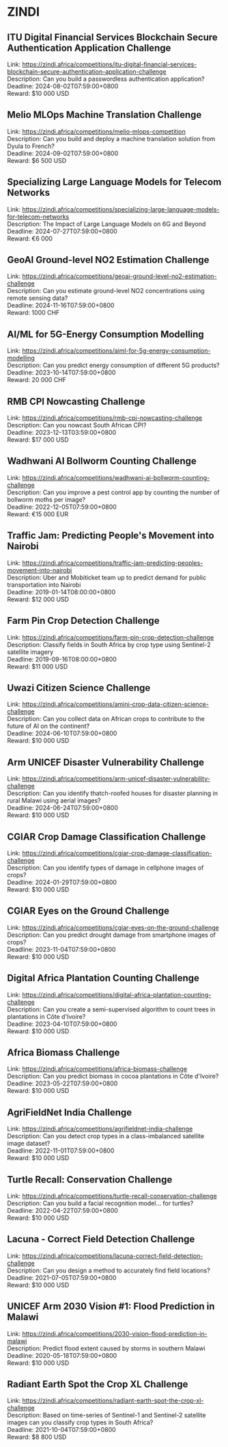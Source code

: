 # ZINDI



## ITU Digital Financial Services Blockchain Secure Authentication Application Challenge

Link: https://zindi.africa/competitions/itu-digital-financial-services-blockchain-secure-authentication-application-challenge  
Description: Can you build a passwordless authentication application?   
Deadline: 2024-08-02T07:59:00+0800  
Reward: $10 000 USD  


## Melio MLOps Machine Translation Challenge

Link: https://zindi.africa/competitions/melio-mlops-competition  
Description: Can you build and deploy a machine translation solution from Dyula to French?  
Deadline: 2024-09-02T07:59:00+0800  
Reward: $6 500 USD  


## Specializing Large Language Models for Telecom Networks 

Link: https://zindi.africa/competitions/specializing-large-language-models-for-telecom-networks  
Description: The Impact of Large Language Models on 6G and Beyond  
Deadline: 2024-07-27T07:59:00+0800  
Reward: €6 000  


## GeoAI Ground-level NO2 Estimation Challenge 

Link: https://zindi.africa/competitions/geoai-ground-level-no2-estimation-challenge  
Description: Can you estimate ground-level NO2 concentrations using remote sensing data?  
Deadline: 2024-11-16T07:59:00+0800  
Reward: 1000 CHF  


## AI/ML for 5G-Energy Consumption Modelling 

Link: https://zindi.africa/competitions/aiml-for-5g-energy-consumption-modelling  
Description: Can you predict energy consumption of different 5G products?  
Deadline: 2023-10-14T07:59:00+0800  
Reward: 20 000 CHF  


## RMB CPI Nowcasting Challenge

Link: https://zindi.africa/competitions/rmb-cpi-nowcasting-challenge  
Description: Can you nowcast South African CPI?  
Deadline: 2023-12-13T03:59:00+0800  
Reward: $17 000 USD  


## Wadhwani AI Bollworm Counting Challenge

Link: https://zindi.africa/competitions/wadhwani-ai-bollworm-counting-challenge  
Description: Can you  improve a pest control app by counting the number of bollworm moths per image?  
Deadline: 2022-12-05T07:59:00+0800  
Reward: €15 000 EUR  


## Traffic Jam: Predicting People's Movement into Nairobi

Link: https://zindi.africa/competitions/traffic-jam-predicting-peoples-movement-into-nairobi  
Description: Uber and Mobiticket team up to predict demand for public transportation into Nairobi  
Deadline: 2019-01-14T08:00:00+0800  
Reward: $12 000 USD  


## Farm Pin Crop Detection Challenge

Link: https://zindi.africa/competitions/farm-pin-crop-detection-challenge  
Description: Classify fields in South Africa by crop type using Sentinel-2 satellite imagery  
Deadline: 2019-09-16T08:00:00+0800  
Reward: $11 000 USD  


## Uwazi Citizen Science Challenge

Link: https://zindi.africa/competitions/amini-crop-data-citizen-science-challenge  
Description: Can you collect data on African crops to contribute to the future of AI on the continent?  
Deadline: 2024-06-10T07:59:00+0800  
Reward: $10 000 USD  


## Arm UNICEF Disaster Vulnerability Challenge

Link: https://zindi.africa/competitions/arm-unicef-disaster-vulnerability-challenge  
Description: Can you identify thatch-roofed houses for disaster planning in rural Malawi using aerial images?  
Deadline: 2024-06-24T07:59:00+0800  
Reward: $10 000 USD  


## CGIAR Crop Damage Classification Challenge

Link: https://zindi.africa/competitions/cgiar-crop-damage-classification-challenge  
Description: Can you identify types of damage in cellphone images of crops?  
Deadline: 2024-01-29T07:59:00+0800  
Reward: $10 000 USD  


## CGIAR Eyes on the Ground Challenge

Link: https://zindi.africa/competitions/cgiar-eyes-on-the-ground-challenge  
Description: Can you predict drought damage from smartphone images of crops?  
Deadline: 2023-11-04T07:59:00+0800  
Reward: $10 000 USD  


## Digital Africa Plantation Counting Challenge

Link: https://zindi.africa/competitions/digital-africa-plantation-counting-challenge  
Description: Can you create a semi-supervised algorithm to count trees in plantations in Côte d'Ivoire?  
Deadline: 2023-04-10T07:59:00+0800  
Reward: $10 000 USD  


## Africa Biomass Challenge

Link: https://zindi.africa/competitions/africa-biomass-challenge  
Description: Can you predict biomass in cocoa plantations in Côte d'Ivoire?  
Deadline: 2023-05-22T07:59:00+0800  
Reward: $10 000 USD  


## AgriFieldNet India Challenge

Link: https://zindi.africa/competitions/agrifieldnet-india-challenge  
Description: Can you detect crop types in a class-imbalanced satellite image dataset?  
Deadline: 2022-11-01T07:59:00+0800  
Reward: $10 000 USD  


## Turtle Recall: Conservation Challenge

Link: https://zindi.africa/competitions/turtle-recall-conservation-challenge  
Description: Can you build a facial recognition model... for turtles?  
Deadline: 2022-04-22T07:59:00+0800  
Reward: $10 000 USD  


## Lacuna - Correct Field Detection Challenge

Link: https://zindi.africa/competitions/lacuna-correct-field-detection-challenge  
Description: Can you design a method to accurately find field locations?  
Deadline: 2021-07-05T07:59:00+0800  
Reward: $10 000 USD  


## UNICEF Arm 2030 Vision #1: Flood Prediction in Malawi

Link: https://zindi.africa/competitions/2030-vision-flood-prediction-in-malawi  
Description: Predict flood extent caused by storms in southern Malawi  
Deadline: 2020-05-18T07:59:00+0800  
Reward: $10 000 USD  


## Radiant Earth Spot the Crop XL Challenge

Link: https://zindi.africa/competitions/radiant-earth-spot-the-crop-xl-challenge  
Description: Based on time-series of Sentinel-1 and Sentinel-2 satellite images can you classify crop types in South Africa?  
Deadline: 2021-10-04T07:59:00+0800  
Reward: $8 800 USD  

